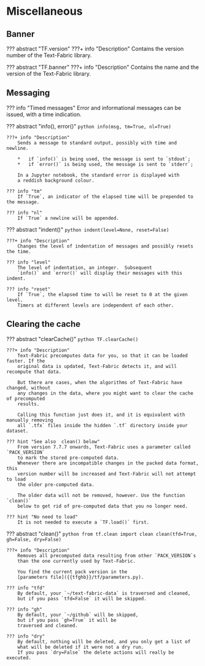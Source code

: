 # Miscellaneous

## Banner

??? abstract "TF.version"
    ???+ info "Description"
        Contains the version number of the Text-Fabric
        library.

??? abstract "TF.banner"
    ???+ info "Description"
        Contains the name and the version of the Text-Fabric
        library.

## Messaging

??? info "Timed messages"
    Error and informational messages can be issued, with a time indication.

??? abstract "info(), error()"
    ```python
    info(msg, tm=True, nl=True)
    ```
    
    ???+ info "Description"
        Sends a message to standard output, possibly with time and newline.

        *   if `info()` is being used, the message is sent to `stdout`;
        *   if `error()` is being used, the message is sent to `stderr`;

        In a Jupyter notebook, the standard error is displayed with
        a reddish background colour.

    ??? info "tm"
        If `True`, an indicator of the elapsed time will be prepended to the message.

    ??? info "nl"
        If `True` a newline will be appended.

??? abstract "indent()"
    ```python
    indent(level=None, reset=False)
    ```

    ???+ info "Description"
        Changes the level of indentation of messages and possibly resets the time.

    ??? info "level"
        The level of indentation, an integer.  Subsequent
        `info()` and `error()` will display their messages with this indent.

    ??? info "reset"
        If `True`, the elapsed time to will be reset to 0 at the given level.
        Timers at different levels are independent of each other.

## Clearing the cache

??? abstract "clearCache()"
    ```python
    TF.clearCache()
    ```

    ???+ info "Description"
        Text-Fabric precomputes data for you, so that it can be loaded faster. If the
        original data is updated, Text-Fabric detects it, and will recompute that data.

        But there are cases, when the algorithms of Text-Fabric have changed, without
        any changes in the data, where you might want to clear the cache of precomputed
        results.

        Calling this function just does it, and it is equivalent with manually removing
        all `.tfx` files inside the hidden `.tf` directory inside your dataset.

    ??? hint "See also  clean() below"
        From version 7.7.7 onwards, Text-Fabric uses a parameter called `PACK_VERSION`
        to mark the stored pre-computed data.
        Whenever there are incompatible changes in the packed data format, this
        version number will be increased and Text-Fabric will not attempt to load
        the older pre-computed data.

        The older data will not be removed, however. Use the function `clean()`
        below to get rid of pre-computed data that you no longer need.

    ??? hint "No need to load"
        It is not needed to execute a `TF.load()` first.

??? abstract "clean()"
    ```python
    from tf.clean import clean
    clean(tfd=True, gh=False, dry=False)
    ```

    ???+ info "Description"
        Removes all precomputed data resulting from other `PACK_VERSION`s
        than the one currently used by Text-Fabric.

        You find the current pack version in the
        [parameters file]({{tfghb}}/tf/parameters.py).

    ??? info "tfd"
        By default, your `~/text-fabric-data` is traversed and cleaned,
        but if you pass `tfd=False` it will be skipped.

    ??? info "gh"
        By default, your `~/github` will be skipped,
        but if you pass `gh=True` it will be
        traversed and cleaned.

    ??? info "dry"
        By default, nothing will be deleted, and you only get a list of
        what will be deleted if it were not a dry run.
        If you pass `dry=False` the delete actions will really be executed.
